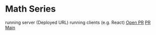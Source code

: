 # Math Series
running server (Deployed URL)
running clients (e.g. React)
[Open PR](https://github.com/RazanArmouti/math-series/compare/math-series?expand=1)
[PR](https://github.com/RazanArmouti/math-series/pull/1)
[Main](https://github.com/RazanArmouti/math-series)